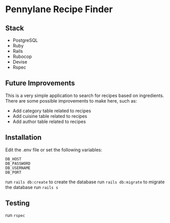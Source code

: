 # Pennylane Recipe Finder

## Stack
- PostgreSQL
- Ruby
- Rails
- Rubocop
- Devise
- Rspec

## Future Improvements

This is a very simple application to search for recipes based on ingredients.
There are some possible improvements to make here, such as:
- Add category table related to recipes
- Add cuisine table related to recipes
- Add author table related to recipes

## Installation

Edit the .env file or set the following variables:
```
DB_HOST
DB_PASSWORD
DB_USERNAME
DB_PORT
```

run `rails db:create` to create the database
run `rails db:migrate` to migrate the database
run `rails s`

## Testing

run `rspec`

